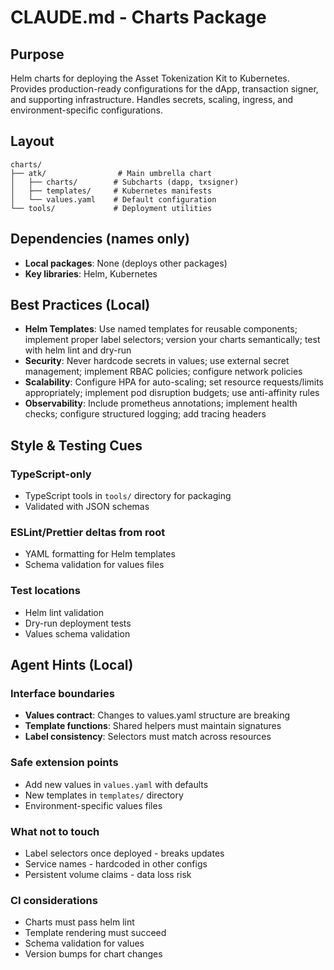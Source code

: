 # CLAUDE.md - Charts Package

## Purpose

Helm charts for deploying the Asset Tokenization Kit to Kubernetes. Provides production-ready configurations for the dApp, transaction signer, and supporting infrastructure. Handles secrets, scaling, ingress, and environment-specific configurations.

## Layout

```
charts/
├── atk/                # Main umbrella chart
│   ├── charts/        # Subcharts (dapp, txsigner)
│   ├── templates/     # Kubernetes manifests
│   └── values.yaml    # Default configuration
└── tools/             # Deployment utilities
```

## Dependencies (names only)

- **Local packages**: None (deploys other packages)
- **Key libraries**: Helm, Kubernetes

## Best Practices (Local)

<!-- BEGIN AUTO -->
- **Helm Templates**: Use named templates for reusable components; implement proper label selectors; version your charts semantically; test with helm lint and dry-run
- **Security**: Never hardcode secrets in values; use external secret management; implement RBAC policies; configure network policies
- **Scalability**: Configure HPA for auto-scaling; set resource requests/limits appropriately; implement pod disruption budgets; use anti-affinity rules
- **Observability**: Include prometheus annotations; implement health checks; configure structured logging; add tracing headers
<!-- END AUTO -->

## Style & Testing Cues

### TypeScript-only
- TypeScript tools in `tools/` directory for packaging
- Validated with JSON schemas

### ESLint/Prettier deltas from root
- YAML formatting for Helm templates
- Schema validation for values files

### Test locations
- Helm lint validation
- Dry-run deployment tests
- Values schema validation

## Agent Hints (Local)

### Interface boundaries
- **Values contract**: Changes to values.yaml structure are breaking
- **Template functions**: Shared helpers must maintain signatures
- **Label consistency**: Selectors must match across resources

### Safe extension points
- Add new values in `values.yaml` with defaults
- New templates in `templates/` directory
- Environment-specific values files

### What not to touch
- Label selectors once deployed - breaks updates
- Service names - hardcoded in other configs
- Persistent volume claims - data loss risk

### CI considerations
- Charts must pass helm lint
- Template rendering must succeed
- Schema validation for values
- Version bumps for chart changes